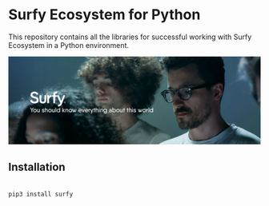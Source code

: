# Surfy Ecosystem for Python

This repository contains all the libraries for successful working with Surfy Ecosystem in a Python environment.

![Surfy](imgs/cover.jpg?1&raw=true "Surfy")


## Installation

```

pip3 install surfy

```